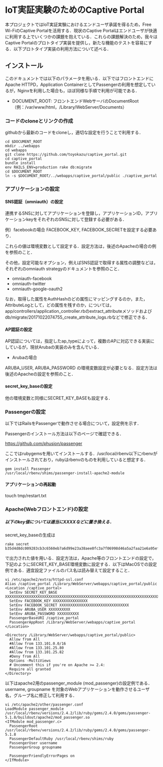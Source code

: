 # IoT実証実験のためのCaptive Portal

本プロジェクトではIoT実証実験におけるエンドユーザ承諾を得るため，Free Wi-FiのCaptive Portalを活用する．現状のCaptive Portalはエンドユーザが快適に利用する上でいくつかの課題を抱えている．これらの課題解決のため，我々はCaptive Portalのプロトタイプ実装を提供し，新たな機能のテストを容易にする．以下プロトタイプ実装の利用方法について述べる．

## インストール

このドキュメントでは以下のパラメータを用いる．以下ではフロントエンドにApache HTTPD，Application ContainerとしてPassengerの利用を想定しているが，Nginxを利用した場合も，ほぼ同様な手順で利用が可能である．

- DOCUMENT_ROOT: フロントエンドWebサーバのDocumentRoot（例：/var/www/html，/Library/WebServer/Documents）


### コードのcloneとリンクの作成

githubから最新のコードをcloneし，適切な設定を行うことで利用する．

```
cd $DOCUMENT_ROOT
mkdir ../webapps
cd webapps
git clone https://github.com/toyokazu/captive_portal.git
cd captive_portal
bundle install
env RAILS_ENV=production rake db:migrate
cd $DOCUMENT_ROOT
ln -s $DOCUMENT_ROOT/../webapps/captive_portal/public ./captive_portal
```


### アプリケーションの設定

#### SNS認証（omniauth）の設定

連携するSNSに対してアプリケーションを登録し，アプリケーションID，アプリケーションkeyをそれぞれのSNSに対して登録する必要がある．

例）facebookの場合
FACEBOOK_KEY, FACEBOOK_SECRETを設定する必要あり．

これらの値は環境変数として設定する．設定方法は，後述のApacheの場合の例を参照のこと．

その他，設定可能なオプション，例えばSNS認証で取得する属性の調整などは，それぞれのomniauth strategyのドキュメントを参照のこと．

- omniauth-facebook
- omniauth-twitter
- omniauth-google-oauth2

なお，取得した属性をAuthHashのどの属性にマッピングするのか，また，AttributeLogとして，どの属性を残すのか，については，app/controllers/application_controller.rbのextract_attributeメソッドおよびdb/migrate/20171022074755_create_attribute_logs.rbなどで修正できる．


#### AP認証の設定

AP認証については，指定したap_typeによって，複数のAPに対応できる実装にしているが，現状Arubaの実装のみを含んでいる．

- Arubaの場合

ARUBA_USER, ARUBA_PASSWORD の環境変数設定が必要となる．設定方法は後述のApacheの設定を参照のこと．


#### secret_key_baseの設定

他の環境変数と同様にSECRET_KEY_BASEも設定する．


### Passengerの設定

以下ではRailsをPassengerで動作させる場合について，設定例を示す．

Passengerのインストール方法は以下のページで確認できる．

https://github.com/phusion/passenger

ここではrubygemsを用いてインストールする．/usr/local/rbenv以下にrbenvがインストールされており，rubyはrbenvのものを利用していると想定する．

```
gem install Passenger
/usr/local/rbenv/shims/passenger-install-apache2-module
```


#### アプリケーションの再起動

touch tmp/restart.txt


### Apache(Webフロントエンド)の設定

##### 以下のkey値については適当にXXXXなどに置き換える．

secret_key_baseの生成は
```
rake secret
b35d4d8dc009283cb3c6560eb7a6d99e23a38aee0fc3a7f06998d46a5a2faa21e6a95efbf7c8375467169e97ad6a8ca53592781b9fa66c32766dddefe55027ec
```
で出力された値を用いる．設定方法は，Apache等のフロントエンドの設定で，下記のようにSECRET_KEY_BASE環境変数に設定する．以下はMacOSでの設定例である．適宜設定ファイルのパス名は読み替えて設定すること．

```
vi /etc/apache2/extra/httpd-ssl.conf
Alias /captive_portal /Library/WebServer/webapps/captive_portal/public
<Location /captive_portal>
  SetEnv SECRET_KEY_BASE XXXXXXXXXXXXXXXXXXXXXXXXXXXXXXXXXXXXXXXXXXXXXXXXXXXXXXXXXXXXXXXXXXXXXXXXXXXXXXXXXXXXXXXXXXXXXXXXXXXXXXXXXXXXXXXXXXXXXXXXXXXXXXXX
  SetEnv FACEBOOK_KEY XXXXXXXXXXXXXXXX
  SetEnv FACEBOOK_SECRET XXXXXXXXXXXXXXXXXXXXXXXXXXXXXXXX
  SetEnv ARUBA_USER XXXXXXXXXX
  SetEnv ARUBA_PASSWORD XXXXXXXXXX
  PassengerBaseURI /captive_portal
  PassengerAppRoot /Library/WebServer/webapps/captive_portal
</Location>

<Directory /Library/WebServer/webapps/captive_portal/public>
  Allow from All
  #Allow from 133.101.0.0/16
  #Allow from 133.101.25.80
  #Allow from 133.101.25.82
  #Deny from All
  Options -MultiViews
  # Uncomment this if you're on Apache >= 2.4:
  Require all granted
</Directory>
```

以下はapache2用のpassenger_module (mod_passenger)の設定例である．username, groupname を対象のWebアプリケーションを動作させるユーザ名，グループ名に修正して利用する．

```
vi /etc/apache2/other/passenger.conf
LoadModule passenger_module /usr/local/rbenv/versions/2.4.2/lib/ruby/gems/2.4.0/gems/passenger-5.1.8/buildout/apache2/mod_passenger.so
<IfModule mod_passenger.c>
  PassengerRoot /usr/local/rbenv/versions/2.4.2/lib/ruby/gems/2.4.0/gems/passenger-5.1.8
  PassengerDefaultRuby /usr/local/rbenv/shims/ruby
  PassengerUser username
  PassengerGroup groupname

  PassengerFriendlyErrorPages on
</IfModule>
```
